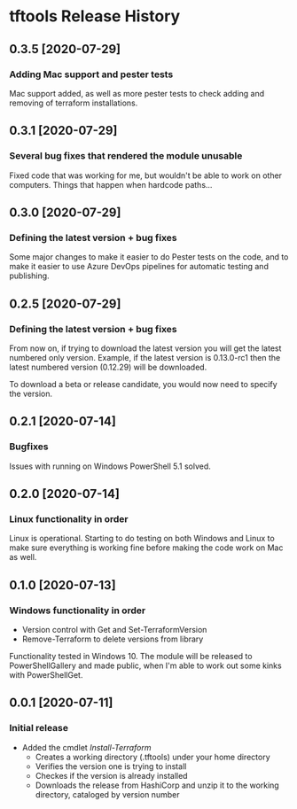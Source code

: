 # tftools Release History

## 0.3.5 [2020-07-29]

### Adding Mac support and pester tests

Mac support added, as well as more pester tests to check adding and removing of terraform installations.

## 0.3.1 [2020-07-29]

### Several bug fixes that rendered the module unusable

Fixed code that was working for me, but wouldn't be able to work on other computers. Things that happen when hardcode paths...

## 0.3.0 [2020-07-29]

### Defining the latest version + bug fixes

Some major changes to make it easier to do Pester tests on the code, and to make it easier to use Azure DevOps pipelines for automatic testing and publishing.

## 0.2.5 [2020-07-29]

### Defining the latest version + bug fixes

From now on, if trying to download the latest version you will get the latest numbered only version. Example, if the latest version is 0.13.0-rc1 then the latest numbered version (0.12.29) will be downloaded. 

To download a beta or release candidate, you would now need to specify the version.

## 0.2.1 [2020-07-14]

### Bugfixes

Issues with running on Windows PowerShell 5.1 solved.

## 0.2.0 [2020-07-14]

### Linux functionality in order

Linux is operational. Starting to do testing on both Windows and Linux to make sure everything is working fine before making the code work on Mac as well.

## 0.1.0 [2020-07-13]

### Windows functionality in order

- Version control with Get and Set-TerraformVersion
- Remove-Terraform to delete versions from library 

Functionality tested in Windows 10. The module will be released to PowerShellGallery and made public, when I'm able to work out some kinks with PowerShellGet.

## 0.0.1 [2020-07-11]

### Initial release

- Added the cmdlet *Install-Terraform*
    - Creates a working directory (.tftools) under your home directory
    - Verifies the version one is trying to install
    - Checkes if the version is already installed
    - Downloads the release from HashiCorp and unzip it to the working directory, cataloged by version number
